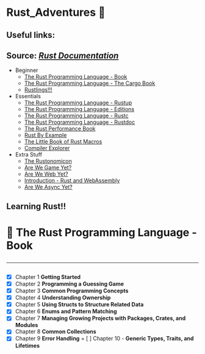 # Rust_Adventures 🦀

## Useful links:

## Source: _[Rust Documentation](https://doc.rust-lang.org/nightly/)_

- Beginner
  - [The Rust Programming Language - Book](https://doc.rust-lang.org/book/)
  - [The Rust Programming Language - The Cargo Book](https://doc.rust-lang.org/cargo/)
  - [Rustlings!!!](https://github.com/rust-lang/rustlings)
- Essentials
  - [The Rust Programming Language - Rustup](https://rust-lang.github.io/rustup/index.html)
  - [The Rust Programming Language - Editions](https://doc.rust-lang.org/nightly/edition-guide/editions/index.html)
  - [The Rust Programming Language - Rustc](https://doc.rust-lang.org/nightly/rustc/index.html)
  - [The Rust Programming Language - Rustdoc](https://doc.rust-lang.org/nightly/rustdoc/index.html)
  - [The Rust Performance Book](https://nnethercote.github.io/perf-book/)
  - [Rust By Example](https://doc.rust-lang.org/rust-by-example/)
  - [The Little Book of Rust Macros](https://danielkeep.github.io/tlborm/book/README.html)
  - [Compiler Explorer](https://rust.godbolt.org/)
- Extra Stuff
  - [The Rustonomicon](https://doc.rust-lang.org/nomicon/)
  - [Are We Game Yet?](https://arewegameyet.rs/)
  - [Are We Web Yet?](https://www.arewewebyet.org/)
  - [Introduction - Rust and WebAssembly](https://rustwasm.github.io/docs/book/introduction.html)
  - [Are We Async Yet?](https://areweasyncyet.rs/)

## Learning Rust!!

# 📙 The Rust Programming Language - Book <hr>

- [x] Chapter 1 **Getting Started**
- [x] Chapter 2 **Programming a Guessing Game**
- [x] Chapter 3 **Common Programming Concepts**
- [x] Chapter 4 **Understanding Ownership**
- [x] Chapter 5 **Using Structs to Structure Related Data**
- [x] Chapter 6 **Enums and Pattern Matching**
- [x] Chapter 7 **Managing Growing Projects with Packages, Crates, and Modules**
- [x] Chapter 8 **Common Collections**
- [x] Chapter 9 **Error Handling**
= [ ] Chapter 10 - **Generic Types, Traits, and Lifetimes**
